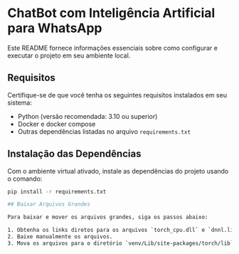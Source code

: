 # ChatBot com Inteligência Artificial para WhatsApp

Este README fornece informações essenciais sobre como configurar e executar o projeto em seu ambiente local.

## Requisitos

Certifique-se de que você tenha os seguintes requisitos instalados em seu sistema:

- Python (versão recomendada: 3.10 ou superior)
- Docker e docker compose
- Outras dependências listadas no arquivo `requirements.txt`

## Instalação das Dependências

Com o ambiente virtual ativado, instale as dependências do projeto usando o comando:
```bash
pip install -r requirements.txt

## Baixar Arquivos Grandes

Para baixar e mover os arquivos grandes, siga os passos abaixo:

1. Obtenha os links diretos para os arquivos `torch_cpu.dll` e `dnnl.lib` no Google Drive.
2. Baixe manualmente os arquivos.
3. Mova os arquivos para o diretório `venv/Lib/site-packages/torch/lib`.
